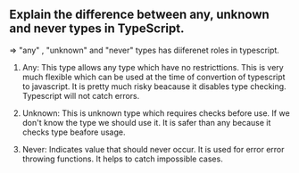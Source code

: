 ## Explain the difference between any, unknown and never types in TypeScript.

=> "any" , "unknown" and "never" types has diiferenet roles in typescript. 

1. Any: This type allows any type which have no restricttions. This is very much flexible which can be used at the time of convertion of typescript to javascript. It is pretty much risky beacause it disables type checking. Typescript will not catch errors.

2. Unknown: This is unknown type which requires checks before use. If we don't know the type we should use it. It is safer than any because it checks type beafore usage.

3. Never: Indicates value that should never occur. It is used for error error throwing functions. It helps to catch impossible cases.



